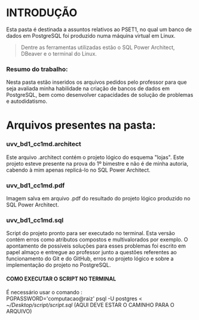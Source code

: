 # INTRODUÇÃO
Esta pasta é destinada a assuntos relativos ao PSET1, no qual um banco de dados em PostgreSQL foi produzido numa máquina virtual em Linux.
> Dentre as ferramentas utilizadas estão o SQL Power Architect, DBeaver e o terminal do Linux.
### Resumo do trabalho:
Nesta pasta estão inseridos os arquivos pedidos pelo professor para que seja avaliada minha habilidade na criação de bancos de dados em PostgreSQL, bem como desenvolver capacidades de solução de problemas e autodidatismo.
# Arquivos presentes na pasta:
### uvv_bd1_cc1md.architect
Este arquivo .architect contém o projeto lógico do esquema "lojas". Este projeto esteve presente na prova do 1º bimestre e não é de minha autoria, cabendo à mim apenas replicá-lo no SQL Power Architect.
### uvv_bd1_cc1md.pdf
Imagem salva em arquivo .pdf do resultado do projeto lógico produzido no SQL Power Architect.
### uvv_bd1_cc1md.sql
Script do projeto pronto para ser executado no terminal. Esta versão contém erros como atributos compostos e multivalorados por exemplo. O apontamento de possíveis soluções para esses problemas foi escrito em papel almaço e entregue ao professor junto a questões referentes ao funcionamento do Git e do GitHub, erros no projeto lógico e sobre a implementação do projeto no PostgreSQL.

#### COMO EXECUTAR O SCRIPT NO TERMINAL
É necessário usar o comando : <br>
PGPASSWORD='computacao@raiz' psql -U postgres < *_~/Desktop/script/script.sql_* (AQUI DEVE ESTAR O CAMINHO PARA O ARQUIVO)

